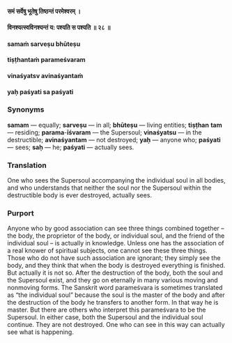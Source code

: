 #### समं सर्वेषु भूतेषु तिष्ठन्तं परमेश्वरम् ।
#### विनश्यत्स्वविनश्यन्तं य: पश्यति स पश्यति ॥ २८ ॥

#### samaṁ sarveṣu bhūteṣu
#### tiṣṭhantaṁ parameśvaram
#### vinaśyatsv avinaśyantaṁ
#### yaḥ paśyati sa paśyati

### Synonyms

**samam** — equally; **sarveṣu** — in all; **bhūteṣu** — living entities; **tiṣṭhan** **tam** — residing; **parama**-**īśvaram** — the Supersoul; **vinaśyatsu** — in the destructible; **avinaśyantam** — not destroyed; **yaḥ** — anyone who; **paśyati** — sees; **saḥ** — he; **paśyati** — actually sees.

### Translation

One who sees the Supersoul accompanying the individual soul in all bodies, and who understands that neither the soul nor the Supersoul within the destructible body is ever destroyed, actually sees.

### Purport

Anyone who by good association can see three things combined together – the body, the proprietor of the body, or individual soul, and the friend of the individual soul – is actually in knowledge. Unless one has the association of a real knower of spiritual subjects, one cannot see these three things. Those who do not have such association are ignorant; they simply see the body, and they think that when the body is destroyed everything is finished. But actually it is not so. After the destruction of the body, both the soul and the Supersoul exist, and they go on eternally in many various moving and nonmoving forms. The Sanskrit word parameśvara is sometimes translated as “the individual soul” because the soul is the master of the body and after the destruction of the body he transfers to another form. In that way he is master. But there are others who interpret this parameśvara to be the Supersoul. In either case, both the Supersoul and the individual soul continue. They are not destroyed. One who can see in this way can actually see what is happening.